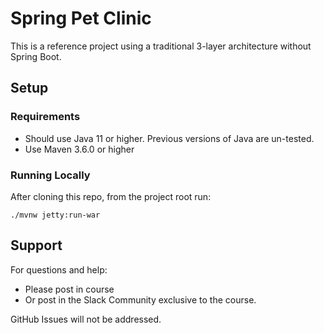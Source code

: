 # Spring Pet Clinic 

This is a reference project 
using a traditional 3-layer architecture without Spring Boot.

## Setup
### Requirements
* Should use Java 11 or higher. Previous versions of Java are un-tested.
* Use Maven 3.6.0 or higher

### Running Locally
After cloning this repo, from the project root run:
```text
./mvnw jetty:run-war
```

## Support
For questions and help:
* Please post in course
* Or post in the Slack Community exclusive to the course.

GitHub Issues will not be addressed.